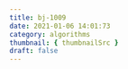 ```yaml
---
title: bj-1009
date: 2021-01-06 14:01:73
category: algorithms
thumbnail: { thumbnailSrc }
draft: false
---
```


